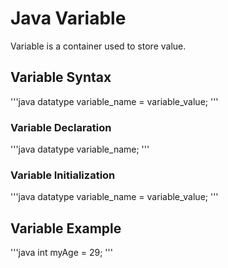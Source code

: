 # Java Variable

Variable is a container used to store value.

## Variable Syntax 

'''java
datatype variable_name = variable_value;
'''

### Variable Declaration 

'''java
datatype variable_name;
'''

### Variable Initialization 

'''java
datatype variable_name = variable_value;
'''

## Variable Example

'''java
int myAge = 29;
'''



